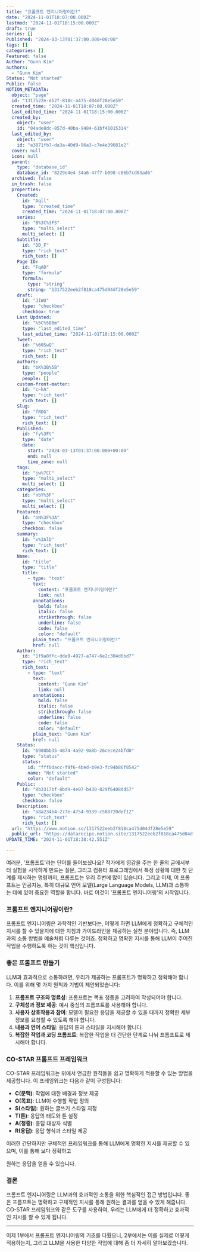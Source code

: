 ```yaml
---
title: "프롬프트 엔지니어링이란?"
date: "2024-11-01T18:07:00.000Z"
lastmod: "2024-11-01T18:15:00.000Z"
draft: true
series: []
Published: "2024-03-13T01:37:00.000+00:00"
tags: []
categories: []
Featured: false
Author: "Gunn Kim"
authors:
  - "Gunn Kim"
Status: "Not started"
Public: false
NOTION_METADATA:
  object: "page"
  id: "1317522e-eb2f-818c-a475-d04df28e5e59"
  created_time: "2024-11-01T18:07:00.000Z"
  last_edited_time: "2024-11-01T18:15:00.000Z"
  created_by:
    object: "user"
    id: "04ade8dc-857d-40ba-9484-61bf41015314"
  last_edited_by:
    object: "user"
    id: "a3871fb7-da3a-40d9-96a3-c7e4e39081e2"
  cover: null
  icon: null
  parent:
    type: "database_id"
    database_id: "8229e4e4-34a6-47f7-b098-c86b7cd83ad6"
  archived: false
  in_trash: false
  properties:
    Created:
      id: "Aqll"
      type: "created_time"
      created_time: "2024-11-01T18:07:00.000Z"
    series:
      id: "B%3C%3FS"
      type: "multi_select"
      multi_select: []
    Subtitle:
      id: "DD_F"
      type: "rich_text"
      rich_text: []
    Page ID:
      id: "FqAD"
      type: "formula"
      formula:
        type: "string"
        string: "1317522eeb2f818ca475d04df28e5e59"
    draft:
      id: "JiWU"
      type: "checkbox"
      checkbox: true
    Last Updated:
      id: "%5C%5BBm"
      type: "last_edited_time"
      last_edited_time: "2024-11-01T18:15:00.000Z"
    Tweet:
      id: "%60SwQ"
      type: "rich_text"
      rich_text: []
    authors:
      id: "bK%3B%5B"
      type: "people"
      people: []
    custom-front-matter:
      id: "c~kA"
      type: "rich_text"
      rich_text: []
    Slug:
      id: "fRDG"
      type: "rich_text"
      rich_text: []
    Published:
      id: "fy%3Ft"
      type: "date"
      date:
        start: "2024-03-13T01:37:00.000+00:00"
        end: null
        time_zone: null
    tags:
      id: "jw%7CC"
      type: "multi_select"
      multi_select: []
    categories:
      id: "nbY%3F"
      type: "multi_select"
      multi_select: []
    Featured:
      id: "oN%3F%3A"
      type: "checkbox"
      checkbox: false
    summary:
      id: "x%3AlD"
      type: "rich_text"
      rich_text: []
    Name:
      id: "title"
      type: "title"
      title:
        - type: "text"
          text:
            content: "프롬프트 엔지니어링이란?"
            link: null
          annotations:
            bold: false
            italic: false
            strikethrough: false
            underline: false
            code: false
            color: "default"
          plain_text: "프롬프트 엔지니어링이란?"
          href: null
    Author:
      id: "1f9a8ffc-dde9-4927-a747-6e2c304d6bd7"
      type: "rich_text"
      rich_text:
        - type: "text"
          text:
            content: "Gunn Kim"
            link: null
          annotations:
            bold: false
            italic: false
            strikethrough: false
            underline: false
            code: false
            color: "default"
          plain_text: "Gunn Kim"
          href: null
    Status:
      id: "6980bb35-4874-4a92-9a8b-26cece24bfd0"
      type: "status"
      status:
        id: "fff0dacc-f9f6-4bed-b9e3-fc94b86f8542"
        name: "Not started"
        color: "default"
    Public:
      id: "8b3317bf-8bd9-4e07-b430-829f6408dd57"
      type: "checkbox"
      checkbox: false
    Description:
      id: "a8a234b4-277e-4754-9339-c588720def12"
      type: "rich_text"
      rich_text: []
  url: "https://www.notion.so/1317522eeb2f818ca475d04df28e5e59"
  public_url: "https://datarecipe.notion.site/1317522eeb2f818ca475d04df28e5e59"
UPDATE_TIME: "2024-11-01T18:38:42.551Z"

---
```



여러분, '프롬프트'라는 단어를 들어보셨나요? 작가에게 영감을 주는 한 줄의 글에서부터 실험을 시작하게 만드는 질문, 그리고 컴퓨터 프로그래밍에서 특정 상황에 대한 첫 단계를 제시하는 명령까지, 프롬프트는 우리 주변에 많이 있습니다. 그리고 이제, 이 프롬프트는 인공지능, 특히 대규모 언어 모델(Large Language Models, LLM)과 소통하는 데에 있어 중요한 역할을 합니다. 바로 이것이 '프롬프트 엔지니어링'의 시작입니다.


### 프롬프트 엔지니어링이란?


프롬프트 엔지니어링은 과학적인 기반보다는, 어떻게 하면 LLM에게 정확하고 구체적인 지시를 할 수 있을지에 대한 지침과 가이드라인을 제공하는 실천 분야입니다. 즉, LLM과의 소통 방법을 예술처럼 다루는 것이죠. 정확하고 명확한 지시를 통해 LLM이 주어진 작업을 수행하도록 하는 것이 핵심입니다.


### 좋은 프롬프트 만들기


LLM과 효과적으로 소통하려면, 우리가 제공하는 프롬프트가 명확하고 정확해야 합니다. 이를 위해 몇 가지 원칙과 기법이 제안되었습니다:

1. **프롬프트 구조와 명료성**: 프롬프트는 목표 청중을 고려하여 작성되어야 합니다.
1. **구체성과 정보 제공**: 예시 중심의 프롬프트를 사용해야 합니다.
1. **사용자 상호작용과 참여**: 모델이 필요한 응답을 제공할 수 있을 때까지 정확한 세부 정보를 요청할 수 있도록 해야 합니다.
1. **내용과 언어 스타일**: 응답의 톤과 스타일을 지시해야 합니다.
1. **복잡한 작업과 코딩 프롬프트**: 복잡한 작업을 더 간단한 단계로 나눠 프롬프트로 제시해야 합니다.

### CO-STAR 프롬프트 프레임워크


CO-STAR 프레임워크는 위에서 언급한 원칙들을 쉽고 명확하게 적용할 수 있는 방법을 제공합니다. 이 프레임워크는 다음과 같이 구성됩니다:

- **C(문맥)**: 작업에 대한 배경과 정보 제공
- **O(목표)**: LLM이 수행할 작업 정의
- **S(스타일)**: 원하는 글쓰기 스타일 지정
- **T(톤)**: 응답의 태도와 톤 설정
- **A(청중)**: 응답 대상자 식별
- **R(응답)**: 응답 형식과 스타일 제공

이러한 간단하지만 구체적인 프레임워크를 통해 LLM에게 명확한 지시를 제공할 수 있으며, 이를 통해 보다 정확하고


원하는 응답을 얻을 수 있습니다.


### 결론


프롬프트 엔지니어링은 LLM과의 효과적인 소통을 위한 핵심적인 접근 방법입니다. 좋은 프롬프트는 명확하고 구체적인 지시를 통해 원하는 결과를 얻을 수 있게 해줍니다. CO-STAR 프레임워크와 같은 도구를 사용하여, 우리는 LLM에게 더 정확하고 효과적인 지시를 할 수 있게 됩니다.


---


이제 1부에서 프롬프트 엔지니어링의 기초를 다뤘으니, 2부에서는 이를 실제로 어떻게 적용하는지, 그리고 LLM을 사용한 다양한 작업에 대해 좀 더 자세히 알아보겠습니다.

